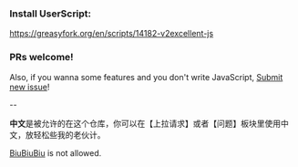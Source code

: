 ### Install UserScript:

https://greasyfork.org/en/scripts/14182-v2excellent-js

### PRs welcome!

Also, if you wanna some features and you don't write JavaScript, [Submit new issue](https://github.com/VitoVan/v2excellent.js/issues/new)!

--

**中文**是被允许的在这个仓库，你可以在【上拉请求】或者【问题】板块里使用中文，放轻松些我的老伙计。

[BiuBiuBiu](https://github.com/mitsuhiko/flask/pull/1609) is not allowed.
